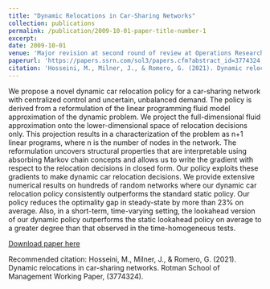 ```yaml
---
title: "Dynamic Relocations in Car-Sharing Networks"
collection: publications
permalink: /publication/2009-10-01-paper-title-number-1
excerpt: 
date: 2009-10-01
venue: 'Major revision at second round of review at Operations Research'
paperurl: 'https://papers.ssrn.com/sol3/papers.cfm?abstract_id=3774324'
citation: 'Hosseini, M., Milner, J., & Romero, G. (2021). Dynamic relocations in car-sharing networks. Rotman School of Management Working Paper, (3774324).'
---
```

We propose a novel dynamic car relocation policy for a car-sharing network with centralized control and uncertain, unbalanced demand. The policy is derived from a reformulation of the linear programming fluid model approximation of the dynamic problem. We project the full-dimensional fluid approximation onto the lower-dimensional space of relocation decisions only. This projection results in a characterization of the problem as n+1 linear programs, where n is the number of nodes in the network. The reformulation uncovers structural properties that are interpretable using absorbing Markov chain concepts and allows us to write the gradient with respect to the relocation decisions in closed form. Our policy exploits these gradients to make dynamic car relocation decisions. We provide extensive numerical results on hundreds of random networks where our dynamic car relocation policy consistently outperforms the standard static policy. Our policy reduces the optimality gap in steady-state by more than 23\% on average. Also, in a short-term, time-varying setting, the lookahead version of our dynamic policy outperforms the static lookahead policy on average to a greater degree than that observed in the time-homogeneous tests.

[Download paper here](https://papers.ssrn.com/sol3/papers.cfm?abstract_id=3774324)

Recommended citation: Hosseini, M., Milner, J., & Romero, G. (2021). Dynamic relocations in car-sharing networks. Rotman School of Management Working Paper, (3774324).